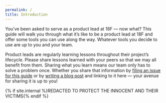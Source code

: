 ```yaml
---
permalink: /
title: Introduction
---
```

You’ve been asked to serve as a product lead at 18F — now what? This guide will walk you through what it’s like to be a product lead at 18F and offer some tools you can use along the way. Whatever tools you decide to use are up to you and your team.

Product leads are regularly learning lessons throughout their project’s lifecycle. Please share lessons learned with your peers so that we may all benefit from them. Sharing what you learn means our team only has to solve a problem once.  Whether you share that information by [filing an issue for this guide](https://github.com/18F/product-guide/issues/new) or by [writing a blog post](https://18f.gsa.gov/2015/04/29/18f-how-we-write/) and linking to it here — your avenue for sharing it is up to you!

{% if site.internal %}REDACTED TO PROTECT THE INNOCENT AND THEIR VICTIMS{% endif %}
